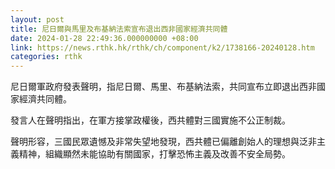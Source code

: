 ```yaml
---
layout: post
title: 尼日爾與馬里及布基納法索宣布退出西非國家經濟共同體
date: 2024-01-28 22:49:36.000000000 +08:00
link: https://news.rthk.hk/rthk/ch/component/k2/1738166-20240128.htm
categories: rthk
---
```


尼日爾軍政府發表聲明，指尼日爾、馬里、布基納法索，共同宣布立即退出西非國家經濟共同體。

發言人在聲明指出，在軍方接掌政權後，西共體對三國實施不公正制裁。

聲明形容，三國民眾遺憾及非常失望地發現，西共體已偏離創始人的理想與泛非主義精神，組織顯然未能協助有關國家，打擊恐怖主義及改善不安全局勢。

